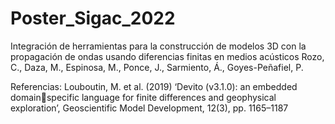 # Poster_Sigac_2022
Integración de herramientas para la construcción de modelos 3D con la propagación de ondas usando diferencias finitas en medios acústicos
Rozo, C., Daza, M., Espinosa, M., Ponce, J., Sarmiento, Á., Goyes-Peñafiel, P.
 
 
Referencias: 
Louboutin, M. et al. (2019) ‘Devito (v3.1.0): an embedded domainspecific language for finite differences and geophysical exploration’,
Geoscientific Model Development, 12(3), pp. 1165–1187
